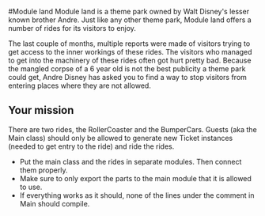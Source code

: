#Module land
Module land is a theme park owned by Walt Disney's lesser known brother Andre. 
Just like any other theme park, Module land offers a number of rides for its visitors to enjoy.

The last couple of months, multiple reports were made of visitors trying to get access to the inner workings of these rides.
The visitors who managed to get into the machinery of these rides often got hurt pretty bad.
Because the mangled corpse of a 6 year old is not the best publicity a theme park could get, Andre Disney has asked you to find a way to stop visitors from entering places where they are not allowed.

## Your mission
There are two rides, the RollerCoaster and the BumperCars. 
Guests (aka the Main class) should only be allowed to generate new Ticket instances (needed to get entry to the ride) and ride the rides.

- Put the main class and the rides in separate modules. Then connect them properly.
- Make sure to only export the parts to the main module that it is allowed to use.
- If everything works as it should, none of the lines under the comment in Main should compile.